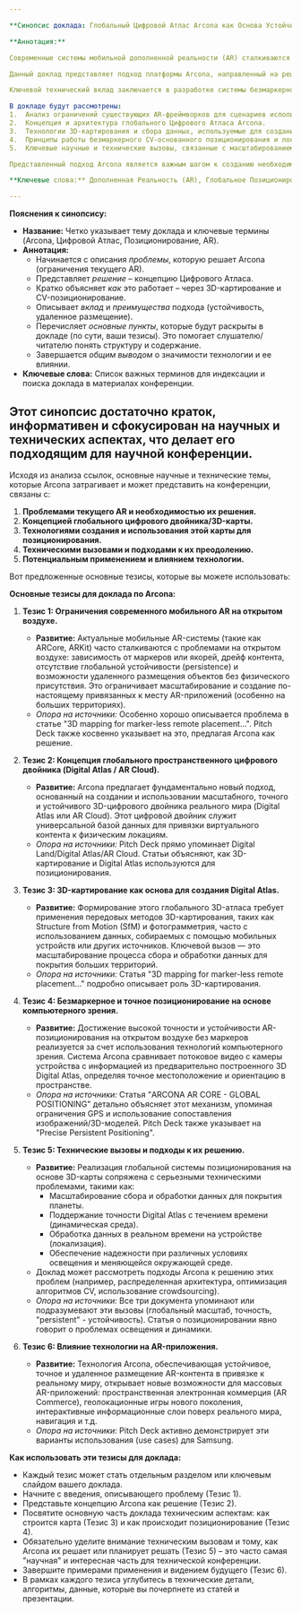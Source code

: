 ```yaml
---

**Синопсис доклада: Глобальный Цифровой Атлас Arcona как Основа Устойчивого Позиционирования и Размещения Контента в Мобильной Дополненной Реальности на Открытом Пространстве**

**Аннотация:**

Современные системы мобильной дополненной реальности (AR) сталкиваются с существенными ограничениями, особенно при работе на открытом воздухе и в крупных масштабах. Ключевые проблемы включают нестабильное позиционирование, дрейф виртуального контента, зависимость от физических маркеров или предварительно сохраненных локальных карт, а также отсутствие механизма для точного удаленного размещения AR-объектов без физического присутствия на месте. Эти ограничения серьезно препятствуют созданию и масштабированию массовых, привязанных к реальному миру AR-приложений (таких как геолокационные игры, AR-навигация, пространственная электронная коммерция).

Данный доклад представляет подход платформы Arcona, направленный на решение этих фундаментальных проблем через создание и использование глобального, точного и устойчивого пространственного цифрового двойника реального мира – Цифрового Атласа (Digital Atlas или AR Cloud). Этот атлас формируется с применением передовых методов 3D-картирования, включая фотограмметрию и Structure from Motion, собирая данные с различных источников.

Ключевой технический вклад заключается в разработке системы безмаркерного глобального позиционирования на основе компьютерного зрения. Система Arcona AR Core использует методы сопоставления изображений и 3D-моделей из предварительно построенного Цифрового Атласа с потоковым видео с камеры мобильного устройства. Это позволяет точно и устойчиво определять местоположение и ориентацию пользователя в пространстве, обеспечивая "прилипание" виртуального контента к физическим локациям вне зависимости от времени или сессии, а также возможность его удаленного размещения.

В докладе будут рассмотрены:
1.  Анализ ограничений существующих AR-фреймворков для сценариев использования на открытом воздухе.
2.  Концепция и архитектура глобального Цифрового Атласа Arcona.
3.  Технологии 3D-картирования и сбора данных, используемые для создания и поддержания Атласа.
4.  Принципы работы безмаркерного CV-основанного позиционирования и локализации в реальном времени на основе Цифрового Атласа.
5.  Ключевые научные и технические вызовы, связанные с масштабированием системы, обеспечением точности при динамичных изменениях среды и оптимизацией вычислений для мобильных платформ, а также подходы Arcona к их решению.

Представленный подход Arcona является важным шагом к созданию необходимой инфраструктуры для построения масштабируемой, надежной и повсеместной дополненной реальности, открывая широкие возможности для нового поколения пространственных AR-приложений.

**Ключевые слова:** Дополненная Реальность (AR), Глобальное Позиционирование, Безмаркерное Позиционирование, Компьютерное Зрение, 3D-картирование, Цифровой Атлас (Digital Atlas), AR Cloud, Устойчивое Позиционирование, Структура из Движения (SfM), Фотограмметрия.

---
```


**Пояснения к синопсису:**

*   **Название:** Четко указывает тему доклада и ключевые термины (Arcona, Цифровой Атлас, Позиционирование, AR).
*   **Аннотация:**
    *   Начинается с описания *проблемы*, которую решает Arcona (ограничения текущего AR).
    *   Представляет *решение* – концепцию Цифрового Атласа.
    *   Кратко объясняет *как* это работает – через 3D-картирование и CV-позиционирование.
    *   Описывает *вклад* и *преимущества* подхода (устойчивость, удаленное размещение).
    *   Перечисляет *основные пункты*, которые будут раскрыты в докладе (по сути, ваши тезисы). Это помогает слушателю/читателю понять структуру и содержание.
    *   Завершается *общим выводом* о значимости технологии и ее влиянии.
*   **Ключевые слова:** Список важных терминов для индексации и поиска доклада в материалах конференции.

Этот синопсис достаточно краток, информативен и сфокусирован на научных и технических аспектах, что делает его подходящим для научной конференции.
----------

Исходя из анализа ссылок, основные научные и технические темы, которые Arcona затрагивает и может представить на конференции, связаны с:

1.  **Проблемами текущего AR и необходимостью их решения.**
2.  **Концепцией глобального цифрового двойника/3D-карты.**
3.  **Технологиями создания и использования этой карты для позиционирования.**
4.  **Техническими вызовами и подходами к их преодолению.**
5.  **Потенциальным применением и влиянием технологии.**

Вот предложенные основные тезисы, которые вы можете использовать:

**Основные тезисы для доклада по Arcona:**

1.  **Тезис 1: Ограничения современного мобильного AR на открытом воздухе.**
    *   **Развитие:** Актуальные мобильные AR-системы (такие как ARCore, ARKit) часто сталкиваются с проблемами на открытом воздухе: зависимость от маркеров или якорей, дрейф контента, отсутствие глобальной устойчивости (persistence) и возможности удаленного размещения объектов без физического присутствия. Это ограничивает масштабирование и создание по-настоящему привязанных к месту AR-приложений (особенно на больших территориях).
    *   *Опора на источники:* Особенно хорошо описывается проблема в статье "3D mapping for marker-less remote placement...". Pitch Deck также косвенно указывает на это, предлагая Arcona как решение.

2.  **Тезис 2: Концепция глобального пространственного цифрового двойника (Digital Atlas / AR Cloud).**
    *   **Развитие:** Arcona предлагает фундаментально новый подход, основанный на создании и использовании масштабного, точного и устойчивого 3D-цифрового двойника реального мира (Digital Atlas или AR Cloud). Этот цифровой двойник служит универсальной базой данных для привязки виртуального контента к физическим локациям.
    *   *Опора на источники:* Pitch Deck прямо упоминает Digital Land/Digital Atlas/AR Cloud. Статьи объясняют, как 3D-картирование и Digital Atlas используются для позиционирования.

3.  **Тезис 3: 3D-картирование как основа для создания Digital Atlas.**
    *   **Развитие:** Формирование этого глобального 3D-атласа требует применения передовых методов 3D-картирования, таких как Structure from Motion (SfM) и фотограмметрия, часто с использованием данных, собираемых с помощью мобильных устройств или других источников. Ключевой вызов — это масштабирование процесса сбора и обработки данных для покрытия больших территорий.
    *   *Опора на источники:* Статья "3D mapping for marker-less remote placement..." подробно описывает роль 3D-картирования.

4.  **Тезис 4: Безмаркерное и точное позиционирование на основе компьютерного зрения.**
    *   **Развитие:** Достижение высокой точности и устойчивости AR-позиционирования на открытом воздухе без маркеров реализуется за счет использования технологий компьютерного зрения. Система Arcona сравнивает потоковое видео с камеры устройства с информацией из предварительно построенного 3D Digital Atlas, определяя точное местоположение и ориентацию в пространстве.
    *   *Опора на источники:* Статья "ARCONA AR CORE - GLOBAL POSITIONING" детально объясняет этот механизм, упоминая ограничения GPS и использование сопоставления изображений/3D-моделей. Pitch Deck также указывает на "Precise Persistent Positioning".

5.  **Тезис 5: Технические вызовы и подходы к их решению.**
    *   **Развитие:** Реализация глобальной системы позиционирования на основе 3D-карты сопряжена с серьезными техническими проблемами, такими как:
        *   Масштабирование сбора и обработки данных для покрытия планеты.
        *   Поддержание точности Digital Atlas с течением времени (динамическая среда).
        *   Обработка данных в реальном времени на устройстве (локализация).
        *   Обеспечение надежности при различных условиях освещения и меняющейся окружающей среде.
    *   Доклад может рассмотреть подходы Arcona к решению этих проблем (например, распределенная архитектура, оптимизация алгоритмов CV, использование crowdsourcing).
    *   *Опора на источники:* Все три документа упоминают или подразумевают эти вызовы (глобальный масштаб, точность, "persistent" - устойчивость). Статья о позиционировании явно говорит о проблемах освещения и динамики.

6.  **Тезис 6: Влияние технологии на AR-приложения.**
    *   **Развитие:** Технология Arcona, обеспечивающая устойчивое, точное и удаленное размещение AR-контента в привязке к реальному миру, открывает новые возможности для массовых AR-приложений: пространственная электронная коммерция (AR Commerce), геолокационные игры нового поколения, интерактивные информационные слои поверх реального мира, навигация и т.д.
    *   *Опора на источники:* Pitch Deck активно демонстрирует эти варианты использования (use cases) для Samsung.

**Как использовать эти тезисы для доклада:**

*   Каждый тезис может стать отдельным разделом или ключевым слайдом вашего доклада.
*   Начните с введения, описывающего проблему (Тезис 1).
*   Представьте концепцию Arcona как решение (Тезис 2).
*   Посвятите основную часть доклада техническим аспектам: как строится карта (Тезис 3) и как происходит позиционирование (Тезис 4).
*   Обязательно уделите внимание техническим вызовам и тому, как Arcona их решает или планирует решать (Тезис 5) – это часто самая "научная" и интересная часть для технической конференции.
*   Завершите примерами применения и видением будущего (Тезис 6).
*   В рамках каждого тезиса углубитесь в технические детали, алгоритмы, данные, которые вы почерпнете из статей и презентации.
